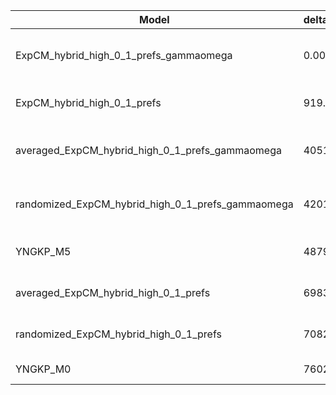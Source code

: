 | Model                                             | deltaAIC | LogLikelihood | nParams | ParamValues                                               |
|---------------------------------------------------|----------|---------------|---------|-----------------------------------------------------------|
| ExpCM_hybrid_high_0_1_prefs_gammaomega            | 0.00     | -50089.31     | 7       | alpha_omega=1.41, beta=1.70, beta_omega=10.00, kappa=3.96 |
| ExpCM_hybrid_high_0_1_prefs                       | 919.52   | -50550.07     | 6       | beta=1.78, kappa=3.59, omega=0.14                         |
| averaged_ExpCM_hybrid_high_0_1_prefs_gammaomega   | 4051.74  | -52115.18     | 7       | alpha_omega=0.66, beta=1.37, beta_omega=7.82, kappa=3.67  |
| randomized_ExpCM_hybrid_high_0_1_prefs_gammaomega | 4201.70  | -52190.16     | 7       | alpha_omega=0.68, beta=0.09, beta_omega=7.93, kappa=3.67  |
| YNGKP_M5                                          | 4879.22  | -52523.92     | 12      | alpha_omega=0.70, beta_omega=9.37, kappa=3.17             |
| averaged_ExpCM_hybrid_high_0_1_prefs              | 6983.34  | -53581.98     | 6       | beta=1.11, kappa=3.39, omega=0.07                         |
| randomized_ExpCM_hybrid_high_0_1_prefs            | 7082.20  | -53631.41     | 6       | beta=0.12, kappa=3.41, omega=0.07                         |
| YNGKP_M0                                          | 7602.38  | -53886.50     | 11      | kappa=2.91, omega=0.07                                    |